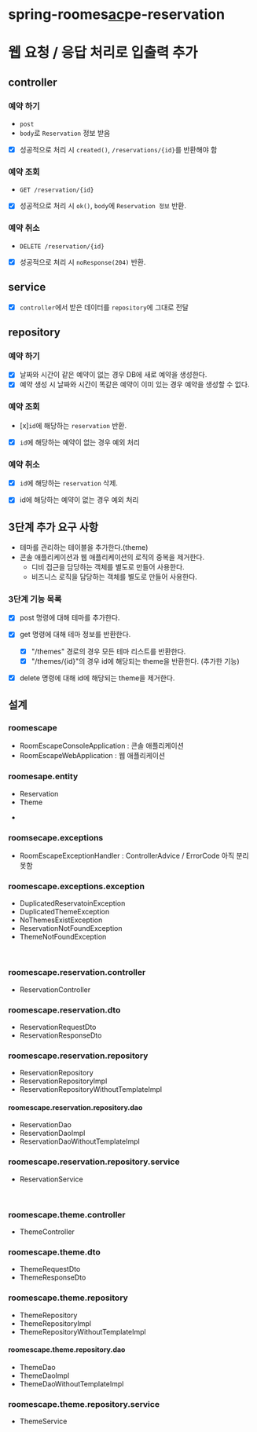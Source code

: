 # spring-roomes<u><b>ac</b></u>pe-reservation

# 웹 요청 / 응답 처리로 입출력 추가
## controller
### 예약 하기
* `post`
* `body`로 `Reservation` 정보 받음
- [x] 성공적으로 처리 시 `created()`, `/reservations/{id}`를 반환해야 함

### 예약 조회
* `GET /reservation/{id}`
- [x] 성공적으로 처리 시 `ok()`, `body`에 `Reservation 정보` 반환.

### 예약 취소
* `DELETE /reservation/{id}`
- [x] 성공적으로 처리 시 `noResponse(204)` 반환.

## service
- [x] `controller`에서 받은 데이터를 `repository`에 그대로 전달

## repository
### 예약 하기
- [x] 날짜와 시간이 같은 예약이 없는 경우 DB에 새로 예약을 생성한다.
- [x] 예약 생성 시 날짜와 시간이 똑같은 예약이 이미 있는 경우 예약을 생성할 수 없다.

### 예약 조회
- [x]`id`에 해당하는 `reservation` 반환.
- [x] `id`에 해당하는 예약이 없는 경우 예외 처리

### 예약 취소
- [x] `id`에 해당하는 `reservation` 삭제.
- [x] id에 해당하는 예약이 없는 경우 예외 처리


## 3단계 추가 요구 사항
* 테마를 관리하는 테이블을 추가한다.(theme)
* 콘솔 애플리케이션과 웹 애플리케이션의 로직의 중복을 제거한다.
  * 디비 접근을 담당하는 객체를 별도로 만들어 사용한다.
  * 비즈니스 로직을 담당하는 객체를 별도로 만들어 사용한다.

### 3단계 기능 목록
- [x] post 명령에 대해 테마를 추가한다.
- [x] get 명령에 대해 테마 정보를 반환한다.
  - [x] "/themes" 경로의 경우 모든 테마 리스트를 반환한다.
  - [x] "/themes/{id}"의 경우 id에 해당되는 theme을 반환한다. (추가한 기능)
- [x] delete 명령에 대해 id에 해당되는 theme을 제거한다.


## 설계
### roomescape
- RoomEscapeConsoleApplication : 콘솔 애플리케이션
- RoomEscapeWebApplication : 웹 애플리케이션

### roomesape.entity
- Reservation
- Theme
- ~~~TimeTable~~~ : 아직 반영 못함
  
### roomsecape.exceptions
- RoomEscapeExceptionHandler : ControllerAdvice / ErrorCode 아직 분리 못함

### roomescape.exceptions.exception
- DuplicatedReservatoinException
- DuplicatedThemeException
- NoThemesExistException
- ReservationNotFoundException
- ThemeNotFoundException

<br>

### roomescape.reservation.controller
- ReservationController

### roomescape.reservation.dto
- ReservationRequestDto
- ReservationResponseDto

### roomescape.reservation.repository
- ReservationRepository
- ReservationRepositoryImpl
- ReservationRepositoryWithoutTemplateImpl

#### roomescape.reservation.repository.dao
- ReservationDao
- ReservationDaoImpl
- ReservationDaoWithoutTemplateImpl

### roomescape.reservation.repository.service
- ReservationService

<br>

### roomescape.theme.controller
- ThemeController

### roomescape.theme.dto
- ThemeRequestDto
- ThemeResponseDto

### roomescape.theme.repository
- ThemeRepository
- ThemeRepositoryImpl
- ThemeRepositoryWithoutTemplateImpl

#### roomescape.theme.repository.dao
- ThemeDao
- ThemeDaoImpl
- ThemeDaoWithoutTemplateImpl

### roomescape.theme.repository.service
- ThemeService

